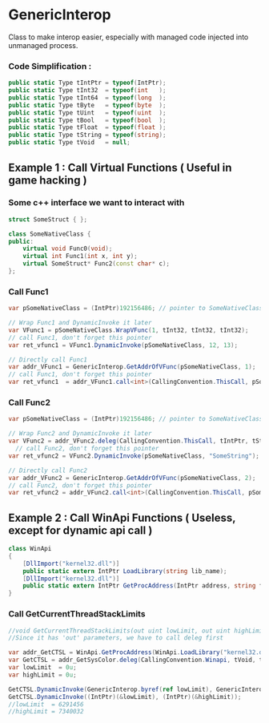 # GenericInterop
Class to make interop easier, especially with managed code injected into unmanaged process.


### Code Simplification :
```cs
public static Type tIntPtr = typeof(IntPtr);
public static Type tInt32  = typeof(int   );
public static Type tInt64  = typeof(long  );
public static Type tByte   = typeof(byte  );
public static Type tUint   = typeof(uint  );
public static Type tBool   = typeof(bool  );
public static Type tFloat  = typeof(float );
public static Type tString = typeof(string);
public static Type tVoid   = null;
```

## Example 1 : Call Virtual Functions ( Useful in game hacking )

### Some c++ interface we want to interact with
```cpp
struct SomeStruct { };

class SomeNativeClass {
public:
	virtual void Func0(void);
	virtual int Func1(int x, int y);
	virtual SomeStruct* Func2(const char* c);
};
```

### Call Func1
```cs
var pSomeNativeClass = (IntPtr)192156486; // pointer to SomeNativeClass

// Wrap Func1 and DynamicInvoke it later
var VFunc1 = pSomeNativeClass.WrapVFunc(1, tInt32, tInt32, tInt32);
// call Func1, don't forget this pointer
var ret_vfunc1 = VFunc1.DynamicInvoke(pSomeNativeClass, 12, 13); 

// Directly call Func1
var addr_VFunc1 = GenericInterop.GetAddrOfVFunc(pSomeNativeClass, 1);
// call Func1, don't forget this pointer
var ret_vfunc1  = addr_VFunc1.call<int>(CallingConvention.ThisCall, pSomeNativeClass, 12, 13);
```
### Call Func2
```cs
var pSomeNativeClass = (IntPtr)192156486; // pointer to SomeNativeClass

// Wrap Func2 and DynamicInvoke it later
var VFunc2 = addr_VFunc2.deleg(CallingConvention.ThisCall, tIntPtr, tString);
  // call Func2, don't forget this pointer
var ret_vfunc2 = VFunc2.DynamicInvoke(pSomeNativeClass, "SomeString"); 

// Directly call Func2
var addr_VFunc2 = GenericInterop.GetAddrOfVFunc(pSomeNativeClass, 2);
// call Func2, don't forget this pointer
var ret_vfunc2 = addr_VFunc2.call<int>(CallingConvention.ThisCall, pSomeNativeClass, "SomeString");
```

## Example 2 : Call WinApi Functions ( Useless, except for dynamic api call )

```cs
class WinApi
{
    [DllImport("kernel32.dll")]
    public static extern IntPtr LoadLibrary(string lib_name);
    [DllImport("kernel32.dll")]
    public static extern IntPtr GetProcAddress(IntPtr address, string func_name);
}
```

### Call GetCurrentThreadStackLimits

```cs
//void GetCurrentThreadStackLimits(out uint lowLimit, out uint highLimit);
//Since it has 'out' parameters, we have to call deleg first

var addr_GetCTSL = WinApi.GetProcAddress(WinApi.LoadLibrary("kernel32.dll"), "GetCurrentThreadStackLimits");
var GetCTSL = addr_GetSysColor.deleg(CallingConvention.Winapi, tVoid, tIntPtr, tIntPtr);
var lowLimit  = 0u;
var highLimit = 0u;

GetCTSL.DynamicInvoke(GenericInterop.byref(ref lowLimit), GenericInterop.byref(ref highLimit));
GetCTSL.DynamicInvoke((IntPtr)(&lowLimit), (IntPtr)(&highLimit));
//lowLimit  = 6291456
//highLimit = 7340032
```
